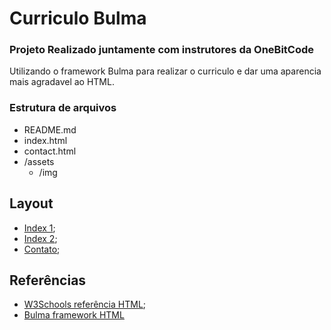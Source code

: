 # Curriculo Bulma

### Projeto Realizado juntamente com instrutores da OneBitCode

Utilizando o framework Bulma para realizar o curriculo e dar uma aparencia mais agradavel ao HTML.

### Estrutura de arquivos

- README.md
- index.html
- contact.html
- /assets
  - /img

## Layout

- [Index 1](./assets/img/Index_1.png);
- [Index 2](./assets/img/index_2.png);
- [Contato](./assets/img/contact.png);

## Referências

- [W3Schools referência HTML](https://www.w3schools.com/tags/default.asp);
- [Bulma framework HTML](https://bulma.io/)
